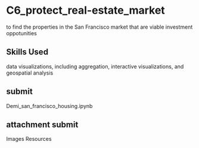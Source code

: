 # C6_protect_real-estate_market
to find the properties in the San Francisco market that are viable investment oppotunities

## Skills Used
data visualizations, including aggregation, interactive visualizations, and geospatial analysis

## submit
Demi_san_francisco_housing.ipynb

## attachment submit
Images
Resources
